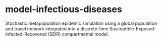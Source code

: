 # model-infectious-diseases
Stochastic metapopulation epidemic simulation using a global population and travel network integrated into a discrete-time Susceptible-Exposed-Infected-Recovered (SEIR) compartmental model.
